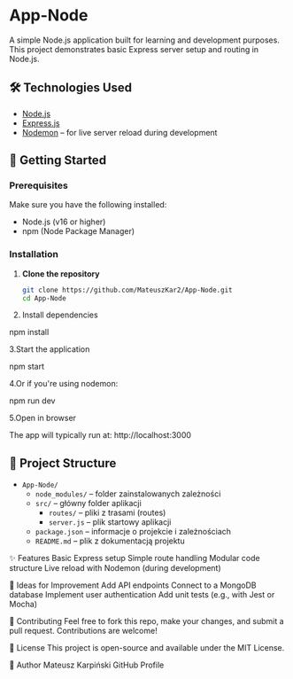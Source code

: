 # App-Node

A simple Node.js application built for learning and development purposes. This project demonstrates basic Express server setup and routing in Node.js.

## 🛠️ Technologies Used

- [Node.js](https://nodejs.org/)
- [Express.js](https://expressjs.com/)
- [Nodemon](https://nodemon.io/) – for live server reload during development

## 🚀 Getting Started

### Prerequisites

Make sure you have the following installed:
- Node.js (v16 or higher)
- npm (Node Package Manager)

### Installation

1. **Clone the repository**
   ```bash
   git clone https://github.com/MateuszKar2/App-Node.git
   cd App-Node
   
2. Install dependencies

  npm install
  
3.Start the application

  npm start
  
4.Or if you're using nodemon:

  npm run dev
  
5.Open in browser

The app will typically run at:
http://localhost:3000

## 📁 Project Structure

- `App-Node/`
  - `node_modules/` – folder zainstalowanych zależności
  - `src/` – główny folder aplikacji
    - `routes/` – pliki z trasami (routes)
    - `server.js` – plik startowy aplikacji
  - `package.json` – informacje o projekcie i zależnościach
  - `README.md` – plik z dokumentacją projektu

✨ Features
Basic Express setup
Simple route handling
Modular code structure
Live reload with Nodemon (during development)

🧠 Ideas for Improvement
Add API endpoints
Connect to a MongoDB database
Implement user authentication
Add unit tests (e.g., with Jest or Mocha)

🤝 Contributing
Feel free to fork this repo, make your changes, and submit a pull request. Contributions are welcome!

📄 License
This project is open-source and available under the MIT License.

👤 Author
Mateusz Karpiński
GitHub Profile
